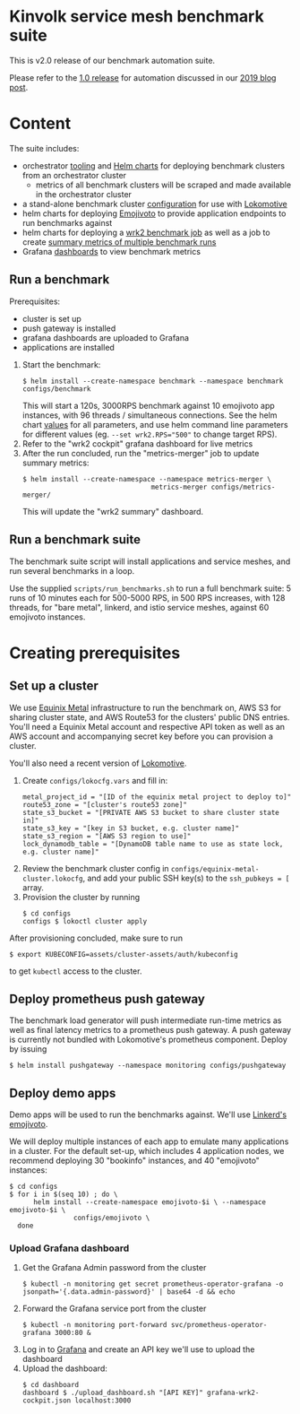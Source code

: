 # Kinvolk service mesh benchmark suite

This is v2.0 release of our benchmark automation suite.

Please refer to the [1.0 release](tree/release-1.0) for automation discussed in our [2019 blog post](https://kinvolk.io/blog/2019/05/kubernetes-service-mesh-benchmarking/).

# Content

The suite includes:
- orchestrator [tooling](orchestrator) and [Helm charts](configs/orchestrator)
    for deploying benchmark clusters from an orchestrator cluster
    - metrics of all benchmark clusters will be scraped and made available in
      the orchestrator cluster
- a stand-alone benchmark cluster [configuration](configs/equinix-metal-cluster.lokocfg)
    for use with [Lokomotive](https://github.com/kinvolk/lokomotive/releases/)
- helm charts for deploying [Emojivoto](configs/emojivoto)
    to provide application endpoints to run benchmarks against
- helm charts for deploying a [wrk2 benchmark job](configs/benchmark) as well
  as a job to create
    [summary metrics of multiple benchmark runs](configs/metrics-merger)
- Grafana [dashboards](dashboards/) to view benchmark metrics

## Run a benchmark

Prerequisites:
- cluster is set up
- push gateway is installed
- grafana dashboards are uploaded to Grafana
- applications are installed

1. Start the benchmark:
   ```shell
   $ helm install --create-namespace benchmark --namespace benchmark configs/benchmark
   ```
   This will start a 120s, 3000RPS benchmark against 10 emojivoto app
   instances, with 96 threads / simultaneous connections.
   See the helm chart [values](configs/benchmark/values.yaml) for all
   parameters, and use helm command line parameters for different values (eg.
   `--set wrk2.RPS="500"` to change target RPS).
2. Refer to the "wrk2 cockpit" grafana dashboard for live metrics
3. After the run concluded, run the "metrics-merger" job to update summary
   metrics:
   ```shell
   $ helm install --create-namespace --namespace metrics-merger \
                                   metrics-merger configs/metrics-merger/
   ```
   This will update the "wrk2 summary" dashboard.

## Run a benchmark suite

The benchmark suite script will install applications and service meshes, and
run several benchmarks in a loop.

Use the supplied `scripts/run_benchmarks.sh` to run a full benchmark suite:
5 runs of 10 minutes each for 500-5000 RPS, in 500 RPS increases, with 128 threads,
for "bare metal", linkerd, and istio service meshes, against 60 emojivoto
instances.

# Creating prerequisites
## Set up a cluster

We use [Equinix Metal](https:/metal.equinix.com/) infrastructure to run the benchmark
on, AWS S3 for sharing cluster state, and AWS Route53 for the clusters' public
DNS entries. You'll need a Equinix Metal account and respective API token as well as
an AWS account and accompanying secret key before you can provision a cluster.

You'll also need a recent version of [Lokomotive](https://github.com/kinvolk/lokomotive/releases/).

1. Create `configs/lokocfg.vars` and fill in:
   ```
   metal_project_id = "[ID of the equinix metal project to deploy to]"
   route53_zone = "[cluster's route53 zone]"
   state_s3_bucket = "[PRIVATE AWS S3 bucket to share cluster state in]"
   state_s3_key = "[key in S3 bucket, e.g. cluster name]"
   state_s3_region = "[AWS S3 region to use]"
   lock_dynamodb_table = "[DynamoDB table name to use as state lock, e.g. cluster name]"
   ```
2. Review the benchmark cluster config in `configs/equinix-metal-cluster.lokocfg`, and
   add your public SSH key(s) to the `ssh_pubkeys = [` array. 
3. Provision the cluster by running
   ```
   $ cd configs
   configs $ lokoctl cluster apply
   ```

After provisioning concluded, make sure to run
```
$ export KUBECONFIG=assets/cluster-assets/auth/kubeconfig
```
to get `kubectl` access to the cluster.

## Deploy prometheus push gateway

The benchmark load generator will push intermediate run-time metrics as well
as final latency metrics to a prometheus push gateway.
A push gateway is currently not bundled with Lokomotive's prometheus
component. Deploy by issuing
```
$ helm install pushgateway --namespace monitoring configs/pushgateway
```

## Deploy demo apps

Demo apps will be used to run the benchmarks against. We'll use [Linkerd's
emojivoto](https://github.com/BuoyantIO/emojivoto).

We will deploy multiple instances of each app to emulate many applications in a
cluster. For the default set-up, which includes 4 application nodes, we
recommend deploying 30 "bookinfo" instances, and 40 "emojivoto" instances:

```shell
$ cd configs
$ for i in $(seq 10) ; do \
      helm install --create-namespace emojivoto-$i \ --namespace emojivoto-$i \
                configs/emojivoto \
  done
```

### Upload Grafana dashboard

1. Get the Grafana Admin password from the cluster
   ```
   $ kubectl -n monitoring get secret prometheus-operator-grafana -o jsonpath='{.data.admin-password}' | base64 -d && echo
   ```
2. Forward the Grafana service port from the cluster
   ```
   $ kubectl -n monitoring port-forward svc/prometheus-operator-grafana 3000:80 &
   ```
3. Log in to [Grafana](http://localhost:3000/) and create an API key we'll use
   to upload the dashboard
4. Upload the dashboard:
   ```
   $ cd dashboard
   dashboard $ ./upload_dashboard.sh "[API KEY]" grafana-wrk2-cockpit.json localhost:3000
   ```

